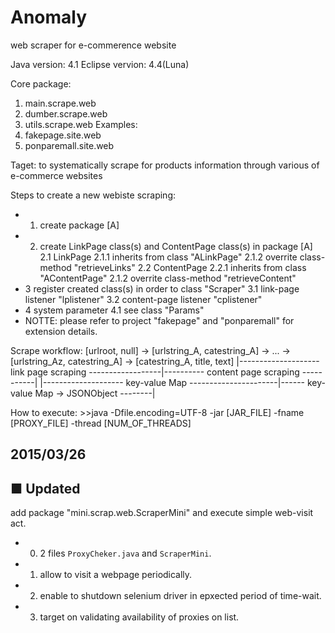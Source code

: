Anomaly
========

web scraper for e-commerence website

Java version: 4.1
Eclipse vervion: 4.4(Luna)

Core package:
  1. main.scrape.web
  2. dumber.scrape.web
  3. utils.scrape.web
Examples: 
  1. fakepage.site.web
  2. ponparemall.site.web

Taget: to systematically scrape for products information through various of e-commerce websites

Steps to create a new webiste scraping:
 - 1. create package [A]
 - 2. create LinkPage class(s) and ContentPage class(s) in package [A]
   2.1 LinkPage
   2.1.1 inherits from class "ALinkPage"
   2.1.2 overrite class-method "retrieveLinks"
   2.2 ContentPage
   2.2.1 inherits from class "AContentPage"
   2.1.2 overrite class-method "retrieveContent"
 - 3 register created class(s) in order to class "Scraper"
   3.1 link-page listener "lplistener"
   3.2 content-page listener "cplistener"
 - 4 system parameter
   4.1 see class "Params"
 - NOTTE: please refer to project "fakepage" and "ponparemall" for extension details.


Scrape workflow:
  [urlroot, null] -> [urlstring_A, catestring_A] ->  ... -> [urlstring_Az, catestring_A]  -> [catestring_A, title, text]
  |-------------------- 	 link page  scraping		------------------|---------- content page scraping -----------|
  |--------------------       key-value Map 	    ----------------------|------ key-value Map  -> JSONObject --------|


How to execute:
	>>java -Dfile.encoding=UTF-8 -jar [JAR_FILE] -fname [PROXY_FILE] -thread [NUM_OF_THREADS]


## 2015/03/26

## ■ Updated
add package "mini.scrap.web.ScraperMini" and execute simple web-visit act.
- 0. 2 files `ProxyCheker.java` and `ScraperMini`.
- 1. allow to visit a webpage periodically.
- 2. enable to shutdown selenium driver in epxected period of time-wait.
- 3. target on validating availability of proxies on list.

